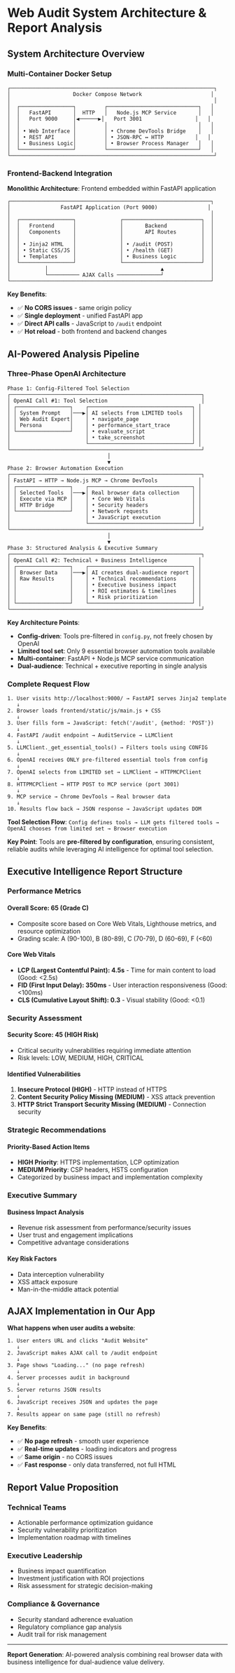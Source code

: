 # Web Audit System Architecture & Report Analysis

## System Architecture Overview

### **Multi-Container Docker Setup**

```
┌─────────────────────────────────────────────────────────────────┐
│                    Docker Compose Network                      │
│                                                                 │
│  ┌─────────────────┐         ┌─────────────────────────────┐   │
│  │   FastAPI       │  HTTP   │   Node.js MCP Service       │   │
│  │   Port 9000     │◀──────▶│   Port 3001                 │   │
│  │                 │         │                             │   │
│  │ • Web Interface │         │ • Chrome DevTools Bridge    │   │
│  │ • REST API      │         │ • JSON-RPC ↔ HTTP          │   │
│  │ • Business Logic│         │ • Browser Process Manager   │   │
│  └─────────────────┘         └─────────────────────────────┘   │
└─────────────────────────────────────────────────────────────────┘
```

### **Frontend-Backend Integration**

**Monolithic Architecture**: Frontend embedded within FastAPI application

```
┌────────────────────────────────────────────────────────────────┐
│                FastAPI Application (Port 9000)                │
│                                                                │
│  ┌─────────────────┐              ┌─────────────────────────┐  │
│  │   Frontend      │              │       Backend           │  │
│  │   Components    │              │       API Routes        │  │
│  │                 │              │                         │  │
│  │ • Jinja2 HTML   │              │ • /audit (POST)         │  │
│  │ • Static CSS/JS │              │ • /health (GET)         │  │
│  │ • Templates     │              │ • Business Logic        │  │
│  └─────────────────┘              └─────────────────────────┘  │
│           │                                    ▲               │
│           └────────── AJAX Calls ──────────────┘               │
└────────────────────────────────────────────────────────────────┘
```

**Key Benefits**:
- ✅ **No CORS issues** - same origin policy
- ✅ **Single deployment** - unified FastAPI app
- ✅ **Direct API calls** - JavaScript to `/audit` endpoint
- ✅ **Hot reload** - both frontend and backend changes

## AI-Powered Analysis Pipeline

### **Three-Phase OpenAI Architecture**

```
Phase 1: Config-Filtered Tool Selection
┌─────────────────────────────────────────────────────────────┐
│ OpenAI Call #1: Tool Selection                              │
│ ┌─────────────────┐    ┌─────────────────────────────────┐ │
│ │ System Prompt   │───▶│ AI selects from LIMITED tools   │ │
│ │ Web Audit Expert│    │ • navigate_page                 │ │
│ │ Persona         │    │ • performance_start_trace       │ │
│ └─────────────────┘    │ • evaluate_script               │ │
│                        │ • take_screenshot               │ │
│                        └─────────────────────────────────┘ │
└─────────────────────────────────────────────────────────────┘
                                │
                                ▼
Phase 2: Browser Automation Execution
┌─────────────────────────────────────────────────────────────┐
│ FastAPI → HTTP → Node.js MCP → Chrome DevTools             │
│ ┌─────────────────┐    ┌─────────────────────────────────┐ │
│ │ Selected Tools  │───▶│ Real browser data collection    │ │
│ │ Execute via MCP │    │ • Core Web Vitals               │ │
│ │ HTTP Bridge     │    │ • Security headers              │ │
│ └─────────────────┘    │ • Network requests              │ │
│                        │ • JavaScript execution          │ │
│                        └─────────────────────────────────┘ │
└─────────────────────────────────────────────────────────────┘
                                │
                                ▼
Phase 3: Structured Analysis & Executive Summary
┌─────────────────────────────────────────────────────────────┐
│ OpenAI Call #2: Technical + Business Intelligence          │
│ ┌─────────────────┐    ┌─────────────────────────────────┐ │
│ │ Browser Data    │───▶│ AI creates dual-audience report │ │
│ │ Raw Results     │    │ • Technical recommendations     │ │
│ │                 │    │ • Executive business impact     │ │
│ │                 │    │ • ROI estimates & timelines     │ │
│ │                 │    │ • Risk prioritization           │ │
│ └─────────────────┘    └─────────────────────────────────┘ │
└─────────────────────────────────────────────────────────────┘
```

**Key Architecture Points**:
- **Config-driven**: Tools pre-filtered in `config.py`, not freely chosen by OpenAI
- **Limited tool set**: Only 9 essential browser automation tools available
- **Multi-container**: FastAPI + Node.js MCP service communication
- **Dual-audience**: Technical + executive reporting in single analysis

### **Complete Request Flow**

```
1. User visits http://localhost:9000/ → FastAPI serves Jinja2 template
   ↓
2. Browser loads frontend/static/js/main.js + CSS
   ↓
3. User fills form → JavaScript: fetch('/audit', {method: 'POST'})
   ↓
4. FastAPI /audit endpoint → AuditService → LLMClient
   ↓
5. LLMClient._get_essential_tools() → Filters tools using CONFIG
   ↓
6. OpenAI receives ONLY pre-filtered essential tools from config
   ↓
7. OpenAI selects from LIMITED set → LLMClient → HTTPMCPClient
   ↓
8. HTTPMCPClient → HTTP POST to MCP service (port 3001)
   ↓
9. MCP service → Chrome DevTools → Real browser data
   ↓
10. Results flow back → JSON response → JavaScript updates DOM
```

**Tool Selection Flow**: `Config defines tools → LLM gets filtered tools → OpenAI chooses from limited set → Browser execution`

**Key Point**: Tools are **pre-filtered by configuration**, ensuring consistent, reliable audits while leveraging AI intelligence for optimal tool selection.

## Executive Intelligence Report Structure

### **Performance Metrics**

#### **Overall Score: 65 (Grade C)**
- Composite score based on Core Web Vitals, Lighthouse metrics, and resource optimization
- Grading scale: A (90-100), B (80-89), C (70-79), D (60-69), F (<60)

#### **Core Web Vitals**
- **LCP (Largest Contentful Paint): 4.5s** - Time for main content to load (Good: <2.5s)
- **FID (First Input Delay): 350ms** - User interaction responsiveness (Good: <100ms)
- **CLS (Cumulative Layout Shift): 0.3** - Visual stability (Good: <0.1)

### **Security Assessment**

#### **Security Score: 45 (HIGH Risk)**
- Critical security vulnerabilities requiring immediate attention
- Risk levels: LOW, MEDIUM, HIGH, CRITICAL

#### **Identified Vulnerabilities**
1. **Insecure Protocol (HIGH)** - HTTP instead of HTTPS
2. **Content Security Policy Missing (MEDIUM)** - XSS attack prevention
3. **HTTP Strict Transport Security Missing (MEDIUM)** - Connection security

### **Strategic Recommendations**

#### **Priority-Based Action Items**
- **HIGH Priority**: HTTPS implementation, LCP optimization
- **MEDIUM Priority**: CSP headers, HSTS configuration
- Categorized by business impact and implementation complexity

### **Executive Summary**

#### **Business Impact Analysis**
- Revenue risk assessment from performance/security issues
- User trust and engagement implications
- Competitive advantage considerations

#### **Key Risk Factors**
- Data interception vulnerability
- XSS attack exposure
- Man-in-the-middle attack potential

## AJAX Implementation in Our App

**What happens when user audits a website**:

```
1. User enters URL and clicks "Audit Website"
   ↓
2. JavaScript makes AJAX call to /audit endpoint
   ↓
3. Page shows "Loading..." (no page refresh)
   ↓
4. Server processes audit in background
   ↓
5. Server returns JSON results
   ↓
6. JavaScript receives JSON and updates the page
   ↓
7. Results appear on same page (still no refresh)
```

**Key Benefits**:
- ✅ **No page refresh** - smooth user experience
- ✅ **Real-time updates** - loading indicators and progress
- ✅ **Same origin** - no CORS issues
- ✅ **Fast response** - only data transferred, not full HTML

## Report Value Proposition

### **Technical Teams**
- Actionable performance optimization guidance
- Security vulnerability prioritization
- Implementation roadmap with timelines

### **Executive Leadership**
- Business impact quantification
- Investment justification with ROI projections
- Risk assessment for strategic decision-making

### **Compliance & Governance**
- Security standard adherence evaluation
- Regulatory compliance gap analysis
- Audit trail for risk management

---

**Report Generation**: AI-powered analysis combining real browser data with business intelligence for dual-audience value delivery.
